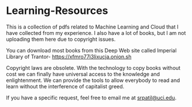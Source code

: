 # Learning-Resources

This is a collection of pdfs related to Machine Learning and Cloud that I have collected from my experience. I also have a lot of books, but I am not uploading them here due to copyright issues.

You can download most books from this Deep Web site called Imperial Library of Trantor- https://xfmro77i3lixucja.onion.sh

Copyright laws are obsolete. With the technology to copy books without cost we can finally have universal access to the knowledge and enlightenment. We can provide the tools to allow everybody to read and learn without the interference of capitalist greed. 

If you have a specific request, feel free to email me at srpatil@uci.edu.
